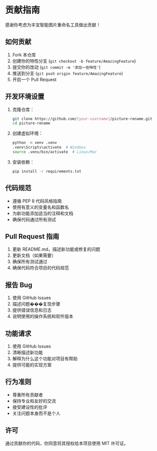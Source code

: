 # 贡献指南

感谢你考虑为丰宝智能图片重命名工具做出贡献！

## 如何贡献

1. Fork 本仓库
2. 创建你的特性分支 (`git checkout -b feature/AmazingFeature`)
3. 提交你的改动 (`git commit -m '添加一些特性'`)
4. 推送到分支 (`git push origin feature/AmazingFeature`)
5. 开启一个 Pull Request

## 开发环境设置

1. 克隆仓库：
   ```bash
   git clone https://github.com/[your-username]/picture-rename.git
   cd picture-rename
   ```

2. 创建虚拟环境：
   ```bash
   python -m venv .venv
   .venv\Scripts\activate  # Windows
   source .venv/bin/activate  # Linux/Mac
   ```

3. 安装依赖：
   ```bash
   pip install -r requirements.txt
   ```

## 代码规范

- 遵循 PEP 8 代码风格指南
- 使用有意义的变量名和函数名
- 为新功能添加适当的注释和文档
- 确保代码通过所有测试

## Pull Request 指南

1. 更新 README.md，描述新功能或修复的问题
2. 更新文档（如果需要）
3. 确保所有测试通过
4. 确保代码符合项目的代码规范

## 报告 Bug

1. 使用 GitHub Issues
2. 描述问题���复现步骤
3. 提供错误信息和日志
4. 说明使用的操作系统和软件版本

## 功能请求

1. 使用 GitHub Issues
2. 清晰描述新功能
3. 解释为什么这个功能对项目有帮助
4. 提供可能的实现方案

## 行为准则

- 尊重所有贡献者
- 保持专业和友好的交流
- 接受建设性的批评
- 关注问题本身而不是个人

## 许可

通过贡献你的代码，你同意将其授权给本项目使用 MIT 许可证。 